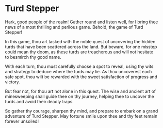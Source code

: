 # Turd Stepper
 
Hark, good people of the realm! Gather round and listen well, for I bring thee news of a most thrilling and perilous game. Behold, the game of Turd Stepper!

In this game, thou art tasked with the noble quest of uncovering the hidden turds that have been scattered across the land. But beware, for one misstep could mean thy doom, as these turds are treacherous and will not hesitate to besmirch thy good name.

With each turn, thou must carefully choose a spot to reveal, using thy wits and strategy to deduce where the turds may lie. As thou uncoverest each safe spot, thou wilt be rewarded with the sweet satisfaction of progress and victory.

But fear not, for thou art not alone in this quest. The wise and ancient art of minesweeping shall guide thee on thy journey, helping thee to uncover the turds and avoid their deadly traps.

So gather thy courage, sharpen thy mind, and prepare to embark on a grand adventure of Turd Stepper. May fortune smile upon thee and thy feet remain forever unsoiled!
